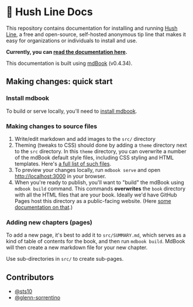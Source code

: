 # 🤫 Hush Line Docs

This repository contains documentation for installing and running [Hush Line](https://github.com/scidsg/hushline), a free and open-source, self-hosted anonymous tip line that makes it easy for organizations or individuals to install and use.

**Currently, you can [read the documentation here](https://scidsg.github.io/hushline-docs/book/intro/index.html).**

This documentation is built using [mdBook](https://github.com/rust-lang/mdBook) (v0.4.34).

## Making changes: quick start

### Install mdbook
To build or serve locally, you'll need to [install mdbook](https://rust-lang.github.io/mdBook/guide/installation.html). 

### Making changes to source files
1. Write/edit markdown and add images to the `src/` directory
2. Theming (tweaks to CSS) should done by adding a `theme` directory next to the `src` directory. In this `theme` directory, you can overwrite a number of the mdBook default style files, including CSS styling and HTML templates. Here's [a full list of such files](https://rust-lang.github.io/mdBook/format/theme/index.html).
3. To preview your changes locally, run `mdbook serve` and open [http://localhost:3000](http://localhost:3000/) in your browser.
4. When you're ready to publish, you'll want to "build" the mdBook using `mdbook build` command. This commands **overwrites** the `book` directory with all the HTML files that are your book. Ideally we'd have GitHub Pages host this directory as a public-facing website. (Here [some documentation on that](https://rust-lang.github.io/mdBook/continuous-integration.html#deploying).)

### Adding new chapters (pages)

To add a new page, it's best to add it to `src/SUMMARY.md`, which serves as a kind of table of contents for the book, and then run `mdbook build`. MdBook will then create a new markdown file for your new chapter. 

Use sub-directories in `src/` to create sub-pages.

## Contributors
- [@sts10](https://github.com/sts10)
- [@glenn-sorrentino](https://github.com/glenn-sorrentino)
